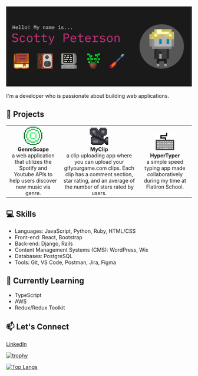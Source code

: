 [![MasterHead](./imgs/banner2.png)](https://www.scottypeterson.net/)

I'm a developer who is passionate about building web applications.

## 🚀 Projects

<table>
  <tr>
    <td style="text-align: center;">
      <img src="./imgs/GenreScope.gif" alt="GenreScope GIF" width="50">
      <br><strong>GenreScope</strong><br>
      a web application that utilizes the Spotify and Youtube APIs to help users discover new music via genre.
    </td>
    <td style="text-align: center;">
      <img src="./imgs/MyClip.gif" alt="MyClip GIF" width="50">
      <br><strong>MyClip</strong><br>
      a clip uploading app where you can upload your gifyourgame.com clips.
      Each clip has a comment section, star rating, and an average of the number
      of stars rated by users.
    </td>
    <td style="text-align: center;">
      <img src="./imgs/HyperTyper.gif" alt="HyperTyper GIF" width="50">
      <br><strong>HyperTyper</strong><br>
      a simple speed typing app made collaboratively during my time at Flatiron School.
    </td>
  </tr>
</table>

## 💻 Skills

- Languages: JavaScript, Python, Ruby, HTML/CSS
- Front-end: React, Bootstrap
- Back-end: Django, Rails
- Content Management Systems (CMS): WordPress, Wix
- Databases: PostgreSQL
- Tools: Git, VS Code, Postman, Jira, Figma

## 🌱 Currently Learning

- TypeScript
- AWS
- Redux/Redux Toolkit

## 📫 Let's Connect

[LinkedIn](https://www.linkedin.com/in/scotty-peterson/)

[![trophy](https://github-profile-trophy.vercel.app/?username=ryo-ma&theme=onedark)](https://github.com/ryo-ma/github-profile-trophy)

[![Top Langs](https://github-readme-stats.vercel.app/api/top-langs/?username=scottsdaaale)](https://github.com/anuraghazra/github-readme-stats)
